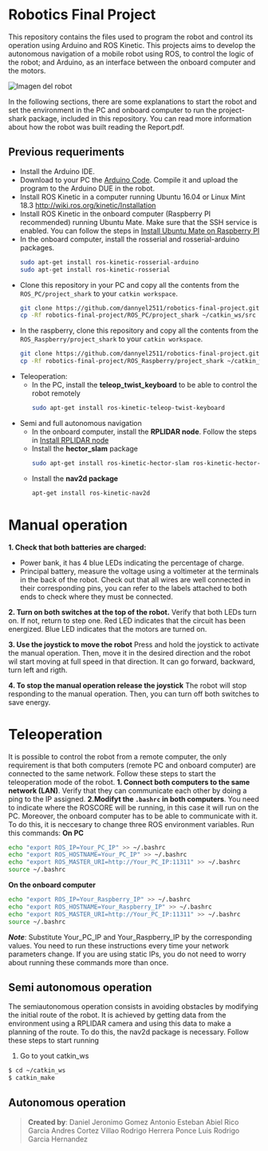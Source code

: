 # Robotics Final Project

This repository contains the files used to program the robot and control its operation using Arduino and ROS Kinetic. This projects aims to develop the autonomous navigation of a mobile robot using ROS, to control the logic of the robot; and Arduino, as an interface between the onboard computer and the motors.

![Imagen del robot](https://i.imgur.com/9DvviGGl.jpg)


In the following sections, there are some explanations to start the robot and set the environment in the PC and onboard computer to run the project-shark package, included in this repository. You can read more information about how the robot was built reading the Report.pdf.

## Previous requeriments
* Install the Arduino IDE.
* Download to your PC the [Arduino Code](https://github.com/dannyel2511/robotics-final-project/tree/dannyel/arduino_interface). Compile it and upload the program to the Arduino DUE in the robot.
 * Install ROS Kinetic in a computer running Ubuntu 16.04 or Linux Mint 18.3 http://wiki.ros.org/kinetic/Installation
 * Install ROS Kinetic in the onboard computer (Raspberry PI recommended) running Ubuntu Mate. Make sure that the SSH service is enabled. You can follow the steps in [Install Ubuntu Mate  on Raspberry PI](http://www.hospitableit.com/howto/installing-ubuntu-mate-16-04-2-lts-on-a-raspberry-pi-3/)
 * In the onboard computer, install the rosserial and rosserial-arduino packages.
    ```sh
    sudo apt-get install ros-kinetic-rosserial-arduino
    sudo apt-get install ros-kinetic-rosserial
    ```
* Clone this repository in your PC and copy all the contents from the ```ROS_PC/project_shark``` to your ```catkin workspace```.
    ```sh
    git clone https://github.com/dannyel2511/robotics-final-project.git
    cp -Rf robotics-final-project/ROS_PC/project_shark ~/catkin_ws/src
    ```
* In the raspberry, clone this repository and copy all the contents from the ```ROS_Raspberry/project_shark``` to your ```catkin workspace```.
    ```sh
    git clone https://github.com/dannyel2511/robotics-final-project.git
    cp -Rf robotics-final-project/ROS_Raspberry/project_shark ~/catkin_ws/src
    ```
* Teleoperation:
    * In the PC, install the **teleop_twist_keyboard** to be able to control the robot remotely
        ```sh
        sudo apt-get install ros-kinetic-teleop-twist-keyboard
        ```
* Semi and full autonomous navigation
    * In the onboard computer, install the **RPLIDAR node**. Follow the steps in [Install RPLIDAR node](https://github.com/robopeak/rplidar_ros)
    * Install the **hector_slam** package
        ```sh
        sudo apt-get install ros-kinetic-hector-slam ros-kinetic-hector-geotiff ros-kinetic-hector-geotiff-plugins
        ```
    * Install the **nav2d package**
        ```sh
        apt-get install ros-kinetic-nav2d
        ```
# Manual operation

**1. Check that both batteries are charged:**
* Power bank, it has 4 blue LEDs indicating the percentage of charge.
* Principal battery, measure the voltage using a voltimeter at the terminals in the back of the robot.
Check out that all wires are well connected in their corresponding pins, you can refer to the labels attached to both ends to check where they must be connected.

**2. Turn on both switches at the top of the robot.**
Verify that both LEDs turn on. If not, return to step one.
Red LED indicates that the circuit has been energized. Blue LED indicates that the motors are turned on.

**3. Use the joystick to move the robot**
Press and hold the joystick to activate the manual operation. Then, move it in the desired direction and the robot wil start moving at full speed in that direction. It can go forward, backward, turn left and rigth.

**4. To stop the manual operation release the joystick**
The robot will stop responding to the manual operation. Then, you can turn off both switches to save energy.

# Teleoperation
It is possible to control the robot from a remote computer, the only requirement is that both computers (remote PC and onboard computer) are connected to the same network. Follow these steps to start the teleoperation mode of the robot.
**1. Connect both computers to the same network (LAN)**. Verify that they can communicate each other by doing a ping to the IP assigned.
**2.Modifyt the ```.bashrc``` in both computers**. You need to indicate where the ROSCORE will be running, in this case it will run on the PC. Moreover, the onboard computer has to be able to communicate with it. To do this, it is neccesary to change three ROS environment variables. Run this commands:
**On PC**
```sh
echo "export ROS_IP=Your_PC_IP" >> ~/.bashrc
echo "export ROS_HOSTNAME=Your_PC_IP" >> ~/.bashrc
echo "export ROS_MASTER_URI=http://Your_PC_IP:11311" >> ~/.bashrc
source ~/.bashrc
```
**On the onboard computer**
```sh
echo "export ROS_IP=Your_Raspberry_IP" >> ~/.bashrc
echo "export ROS_HOSTNAME=Your_Raspberry_IP" >> ~/.bashrc
echo "export ROS_MASTER_URI=http://Your_PC_IP:11311" >> ~/.bashrc
source ~/.bashrc
```
**_Note_**: Substitute Your_PC_IP and Your_Raspberry_IP by the corresponding values. You need to run these instructions every time your network parameters change. If you are using static IPs, you do not need to worry about running these commands more than once.

## Semi autonomous operation
The semiautonomous operation consists in avoiding obstacles by modifying the initial route of the robot. It is achieved by getting data from the environment using a RPLIDAR camera and using this data to make a planning of the route. To do this, the nav2d package is necessary.
Follow these steps to start running
1. Go to yout catkin_ws
```sh
$ cd ~/catkin_ws
$ catkin_make
```

## Autonomous operation

> **Created by**:
> Daniel Jeronimo Gomez Antonio
> Esteban Abiel Rico Garcia
> Andres Cortez Villao
> Rodrigo Herrera Ponce
> Luis Rodrigo Garcia Hernandez
